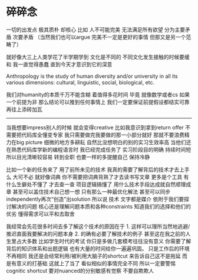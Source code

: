 # 碎碎念

一切的出发点 极其质朴 却核心 比如 人不可能完美 无法满足所有欲望 分为主要矛盾 次要矛盾 （当然我们也可以argue 完美不一定是更好的事情 但那又是另一个范畴了）

就好像大三上人类学花了半学期学到 文化是不同的 不同文化发生接触的时候要缓和 我一直觉得愚蠢 直到今天才意识到它的深意

Anthropology is the study of human diversity and/or university in all its various dimensions: cultural, linguistic, social, biological, etc.

我们对humanity的本质千万不能含糊 着值得多花时间 毕竟 就像数学或者cs 如果一个前提为非 那么结论可以推到任何事情上 我们一定要保证前提假设都结实可靠 再往上添砖加瓦

------------------------------------------------------------------------------------------------------------------------

当我想要impress别人的时候 就会变得creative 比如我意识到拿到return offer 不需要把代码库全懂变专家 我只需要做完我要做的那一小部分就好 那就不要浪费精力在big picture 细微的地方多耕耘 自然比没想明白的别的实习生效率高 当他们还在熟悉代码库学新的编程语言时 我已经完成任务了 实习阶段目的明确 持续时间短 所以目光清晰较容易 转到全职 也要一样的多提醒自己 保持冷静 

比如一个新的任务来了 用了前所未见的技术 我真的需要了解背后的技术才去上手么 大可不必 就好像词典 你不需要把词典背熟了才去读书写文章 更多是个工具 有什么生僻处不懂了 才去查一查 项目逻辑搞懂了 用什么技术手段达成就自然顺理成章 甚至可以盖住技术自己想一想 只有那么一种最优化解法 甚至可以同步independently再次“创造”出solution 所以说 技术 文字都是媒介 依附于我们要探讨解决的问题 核心还是理解问题本质和各种constraints 知道我们的选择和他们的优劣 懂得需求可以平和去取舍

我经常会先花很多时间去多了解这个技术的原因在于 1. 这样可以理所当然地逃避/推迟直面我要解决的问题本身 2. 的确有必要了解技术的例子 甚至这在我之前的人生里占大多数 比如学生时代的考试 你只是多做几套模考往往没有意义 你需要了解背后的知识体系和出题逻辑 也有大量的时间给你一遍遍巩固。 只是工作后的环境不再相同 我还是会经常利用/被利用大脑子的shortcut 来告诉自己这不是拖延 而是有意义的打基础 这就上了当了 看似相似的事情完全不同 所以一定要警惕cognitic shortcut 要对nuanced的分别敏感有觉察 不要自欺欺人
